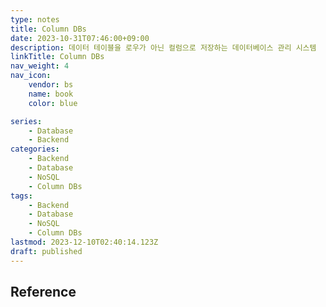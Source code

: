 ```yaml
---
type: notes
title: Column DBs
date: 2023-10-31T07:46:00+09:00
description: 데이터 테이블을 로우가 아닌 컬럼으로 저장하는 데이터베이스 관리 시스템
linkTitle: Column DBs
nav_weight: 4
nav_icon:
    vendor: bs
    name: book
    color: blue

series:
    - Database
    - Backend
categories:
    - Backend
    - Database
    - NoSQL
    - Column DBs
tags:
    - Backend
    - Database
    - NoSQL
    - Column DBs
lastmod: 2023-12-10T02:40:14.123Z
draft: published
---
```


## Reference
